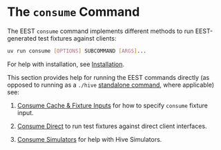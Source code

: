 # The `consume` Command

The EEST `consume` command implements different methods to run EEST-generated test fixtures against clients:

```bash
uv run consume [OPTIONS] SUBCOMMAND [ARGS]...
```

For help with installation, see [Installation](../../getting_started/installation.md).

This section provides help for running the EEST commands directly (as opposed to running as a `./hive` [standalone command](../hive/main.md), where applicable) see:

1. [Consume Cache & Fixture Inputs](./cache.md) for how to specify `consume` fixture input.

2. [Consume Direct](./direct.md) to run test fixtures against direct client interfaces.

3. [Consume Simulators](./simulators.md) for help with Hive Simulators.
